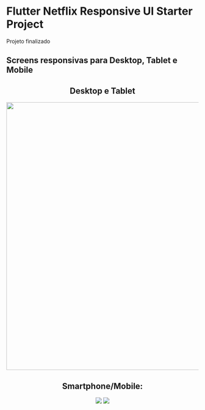 # Flutter Netflix Responsive UI Starter Project

Projeto finalizado

## Screens responsivas para Desktop, Tablet e Mobile
<div align="center">
  <h2 font-size="20">
    Desktop e Tablet
  </h2>
  <img src="https://user-images.githubusercontent.com/67521304/197083884-f22370d6-cd1d-4725-a246-4e8195b76acb.png"/ width="700">
  <h2>
    Smartphone/Mobile:
  </h2>
  <img src="https://user-images.githubusercontent.com/67521304/197083340-e12debdb-6a96-4541-83ea-c7ba10823d43.png"/>
  <img src="https://user-images.githubusercontent.com/67521304/197083448-a003b739-ef67-4fd0-8dfe-996bff36fb48.png"/>
</div>
